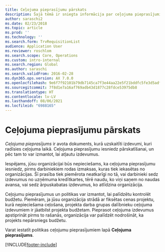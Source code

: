 ```yaml
---
title: Ceļojuma pieprasījumu pārskats
description: Šajā tēmā ir sniegta informācija par ceļojuma pieprasījumiem. Ceļojuma pieprasījuma dokumentu plānotās ceļojuma izmaksas.
author: saraschi2
ms.date: 02/23/2018
ms.topic: article
ms.prod: ''
ms.technology: ''
ms.search.form: TrvRequisitionList
audience: Application User
ms.reviewer: roschlom
ms.search.scope: Core, Operations
ms.custom: intro-internal
ms.search.region: Global
ms.author: saraschi
ms.search.validFrom: 2016-02-28
ms.dyn365.ops.version: AX 7.0.0
ms.openlocfilehash: 9e6f7f92101b79db7145ca7f3e44aa22e5f21bddfc5fe3d5adfa765fe37b8fd8
ms.sourcegitcommit: 7f8d1e7a16af769adb43d1877c28fdce53975db8
ms.translationtype: HT
ms.contentlocale: lv-LV
ms.lasthandoff: 08/06/2021
ms.locfileid: "6988165"
---
```

# <a name="travel-requisitions-overview"></a>Ceļojuma pieprasījumu pārskats

*Ceļojuma pieprasījums* ir avota dokuments, kurā uzskaitīti izdevumi, kuri radīsies ceļojuma laikā. Ceļojuma pieprasījumu iesniedz pārskatīšanai, un pēc tam to var izmantot, lai atļautu izdevumus.

Iespējams, jūsu organizācijai būs nepieciešams, ka ceļojuma pieprasījumu iesniedz, pirms darbiniekiem rodas izmaksas, kuras tiek iekasētas no organizācijas. Šī prasība tiek piemērota neatkarīgi no tā, vai darbinieki sedz izdevumus no uzņēmuma kredītkartes, tērē naudu, ko viņi saņem no naudas avansa, vai sedz ārpuskabatas izdevumus, ko atlīdzina organizācija.

Ceļojumu pieprasījumus un politikas var izmantot, lai palīdzētu kontrolēt budžetu. Piemēram, ja jūsu organizācija strādā ar fiksētas cenas projektu, kurā nepieciešama ceļošana, projekta darba grupas dalībnieku ceļojuma izdevumiem ir jāatbilst projekta budžetam. Pieprasot ceļojuma izdevumus apstiprināt pirms to rašanās, organizācija var palīdzēt nodrošināt, ka projekts nepārsniegs budžetu.

Varat iestatīt politikas ceļojumu pieprasījumiem lapā **Ceļojuma pieprasījums**.


[!INCLUDE[footer-include](../includes/footer-banner.md)]